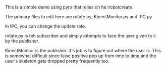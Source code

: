 This is a simple demo using pyro that relies on he irobotcreate

The primary files to edit here are rotate.py, KinectMonitor.py and IPC.py

In IPC, you can change the update rate.

rotate.py is teh subscriber and simply attempts to face the user given to it by the publisher.

KinectMonitor is the publisher.  It's job is to figure out where the user is.  This is somewhat difficult since false positive pop up from time to time and the user's skeleton gets dropped pretty frequently too. 

